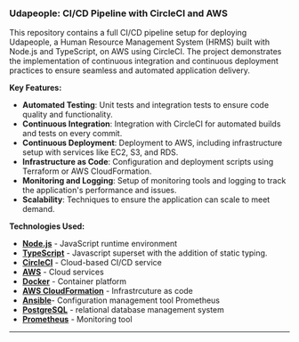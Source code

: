
### Udapeople: CI/CD Pipeline with CircleCI and AWS

This repository contains a full CI/CD pipeline setup for deploying Udapeople, a Human Resource Management System (HRMS) built with Node.js and TypeScript, on AWS using CircleCI. The project demonstrates the implementation of continuous integration and continuous deployment practices to ensure seamless and automated application delivery.

**Key Features:**

- **Automated Testing**: Unit tests and integration tests to ensure code quality and functionality.
- **Continuous Integration**: Integration with CircleCI for automated builds and tests on every commit.
- **Continuous Deployment**: Deployment to AWS, including infrastructure setup with services like EC2, S3, and RDS.
- **Infrastructure as Code**: Configuration and deployment scripts using Terraform or AWS CloudFormation.
- **Monitoring and Logging**: Setup of monitoring tools and logging to track the application's performance and issues.
- **Scalability**: Techniques to ensure the application can scale to meet demand.

**Technologies Used:**

- **[Node.js](https://nodejs.org/en)** -  JavaScript runtime environment
- **[TypeScript](https://www.typescriptlang.org/)** - Javascript superset with the addition of static typing.
- **[CircleCI](https://circleci.com/)** - Cloud-based CI/CD service
- **[AWS](https://aws.amazon.com/)** - Cloud services
- **[Docker](https://www.docker.com/)** - Container platform
- **[AWS CloudFormation](https://aws.amazon.com/cloudformation/)** - Infrastrcuture as code
- **[Ansible](https://www.ansible.com/)**- Configuration management tool Prometheus
- **[PostgreSQL](https://www.postgresql.org/)** - relational database management system
- **[Prometheus](https://prometheus.io/)** - Monitoring tool
---

